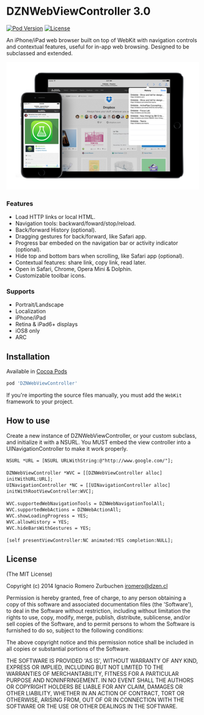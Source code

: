 DZNWebViewController 3.0
================
[![Pod Version](http://img.shields.io/cocoapods/v/DZNWebViewController.svg)](https://cocoadocs.org/docsets/DZNWebViewController)
[![License](http://img.shields.io/badge/license-MIT-blue.svg)](http://opensource.org/licenses/MIT)

An iPhone/iPad web browser built on top of WebKit with navigation controls and contextual features, useful for in-app web browsing.
Designed to be subclassed and extended.

![DZNWebViewController](Docs/DZNWebViewController_screenshot.png)

### Features
* Load HTTP links or local HTML.
* Navigation tools: backward/foward/stop/reload.
* Back/forward History (optional).
* Dragging gestures for back/forward, like Safari app.
* Progress bar embeded on the navigation bar or activity indicator (optional).
* Hide top and bottom bars when scrolling, like Safari app (optional).
* Contextual features: share link, copy link, read later.
* Open in Safari, Chrome, Opera Mini & Dolphin.
* Customizable toolbar icons.

### Supports
* Portrait/Landscape
* Localization
* iPhone/iPad
* Retina & iPad6+ displays
* iOS8 only
* ARC

## Installation
Available in [Cocoa Pods](http://cocoapods.org/?q=DZNWebViewController)
```ruby
pod 'DZNWebViewController'
```

If you're importing the source files manually, you must add the `WebKit` framework to your project.

## How to use

Create a new instance of DZNWebViewController, or your custom subclass, and initialize it with a NSURL.
You MUST embed the view controller into a UINavigationController to make it work properly.
```objc
NSURL *URL = [NSURL URLWithString:@"http://www.google.com/"];

DZNWebViewController *WVC = [[DZNWebViewController alloc] initWithURL:URL];
UINavigationController *NC = [[UINavigationController alloc] initWithRootViewController:WVC];

WVC.supportedWebNavigationTools = DZNWebNavigationToolAll;
WVC.supportedWebActions = DZNWebActionAll;
WVC.showLoadingProgress = YES;
WVC.allowHistory = YES;
WVC.hideBarsWithGestures = YES;

[self presentViewController:NC animated:YES completion:NULL];
```

## License
(The MIT License)

Copyright (c) 2014 Ignacio Romero Zurbuchen <iromero@dzen.cl>

Permission is hereby granted, free of charge, to any person obtaining a copy of this software and associated documentation files (the 'Software'), to deal in the Software without restriction, including without limitation the rights to use, copy, modify, merge, publish, distribute, sublicense, and/or sell copies of the Software, and to permit persons to whom the Software is furnished to do so, subject to the following conditions:

The above copyright notice and this permission notice shall be included in all copies or substantial portions of the Software.

THE SOFTWARE IS PROVIDED 'AS IS', WITHOUT WARRANTY OF ANY KIND, EXPRESS OR IMPLIED, INCLUDING BUT NOT LIMITED TO THE WARRANTIES OF MERCHANTABILITY, FITNESS FOR A PARTICULAR PURPOSE AND NONINFRINGEMENT. IN NO EVENT SHALL THE AUTHORS OR COPYRIGHT HOLDERS BE LIABLE FOR ANY CLAIM, DAMAGES OR OTHER LIABILITY, WHETHER IN AN ACTION OF CONTRACT, TORT OR OTHERWISE, ARISING FROM, OUT OF OR IN CONNECTION WITH THE SOFTWARE OR THE USE OR OTHER DEALINGS IN THE SOFTWARE.
